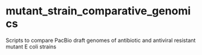 # mutant_strain_comparative_genomics
Scripts to compare PacBio draft genomes of antibiotic and antiviral resistant mutant E coli strains
